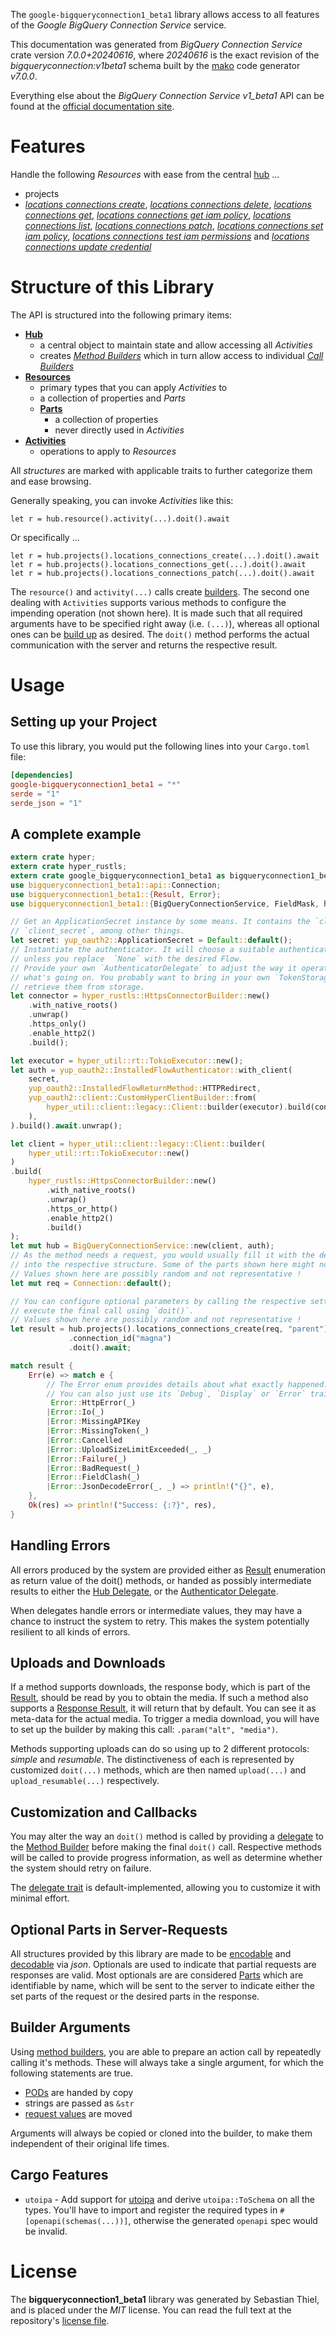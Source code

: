 <!---
DO NOT EDIT !
This file was generated automatically from 'src/generator/templates/api/README.md.mako'
DO NOT EDIT !
-->
The `google-bigqueryconnection1_beta1` library allows access to all features of the *Google BigQuery Connection Service* service.

This documentation was generated from *BigQuery Connection Service* crate version *7.0.0+20240616*, where *20240616* is the exact revision of the *bigqueryconnection:v1beta1* schema built by the [mako](http://www.makotemplates.org/) code generator *v7.0.0*.

Everything else about the *BigQuery Connection Service* *v1_beta1* API can be found at the
[official documentation site](https://cloud.google.com/bigquery/docs/connections-api-intro).
# Features

Handle the following *Resources* with ease from the central [hub](https://docs.rs/google-bigqueryconnection1_beta1/7.0.0+20240616/google_bigqueryconnection1_beta1/BigQueryConnectionService) ...

* projects
 * [*locations connections create*](https://docs.rs/google-bigqueryconnection1_beta1/7.0.0+20240616/google_bigqueryconnection1_beta1/api::ProjectLocationConnectionCreateCall), [*locations connections delete*](https://docs.rs/google-bigqueryconnection1_beta1/7.0.0+20240616/google_bigqueryconnection1_beta1/api::ProjectLocationConnectionDeleteCall), [*locations connections get*](https://docs.rs/google-bigqueryconnection1_beta1/7.0.0+20240616/google_bigqueryconnection1_beta1/api::ProjectLocationConnectionGetCall), [*locations connections get iam policy*](https://docs.rs/google-bigqueryconnection1_beta1/7.0.0+20240616/google_bigqueryconnection1_beta1/api::ProjectLocationConnectionGetIamPolicyCall), [*locations connections list*](https://docs.rs/google-bigqueryconnection1_beta1/7.0.0+20240616/google_bigqueryconnection1_beta1/api::ProjectLocationConnectionListCall), [*locations connections patch*](https://docs.rs/google-bigqueryconnection1_beta1/7.0.0+20240616/google_bigqueryconnection1_beta1/api::ProjectLocationConnectionPatchCall), [*locations connections set iam policy*](https://docs.rs/google-bigqueryconnection1_beta1/7.0.0+20240616/google_bigqueryconnection1_beta1/api::ProjectLocationConnectionSetIamPolicyCall), [*locations connections test iam permissions*](https://docs.rs/google-bigqueryconnection1_beta1/7.0.0+20240616/google_bigqueryconnection1_beta1/api::ProjectLocationConnectionTestIamPermissionCall) and [*locations connections update credential*](https://docs.rs/google-bigqueryconnection1_beta1/7.0.0+20240616/google_bigqueryconnection1_beta1/api::ProjectLocationConnectionUpdateCredentialCall)




# Structure of this Library

The API is structured into the following primary items:

* **[Hub](https://docs.rs/google-bigqueryconnection1_beta1/7.0.0+20240616/google_bigqueryconnection1_beta1/BigQueryConnectionService)**
    * a central object to maintain state and allow accessing all *Activities*
    * creates [*Method Builders*](https://docs.rs/google-bigqueryconnection1_beta1/7.0.0+20240616/google_bigqueryconnection1_beta1/common::MethodsBuilder) which in turn
      allow access to individual [*Call Builders*](https://docs.rs/google-bigqueryconnection1_beta1/7.0.0+20240616/google_bigqueryconnection1_beta1/common::CallBuilder)
* **[Resources](https://docs.rs/google-bigqueryconnection1_beta1/7.0.0+20240616/google_bigqueryconnection1_beta1/common::Resource)**
    * primary types that you can apply *Activities* to
    * a collection of properties and *Parts*
    * **[Parts](https://docs.rs/google-bigqueryconnection1_beta1/7.0.0+20240616/google_bigqueryconnection1_beta1/common::Part)**
        * a collection of properties
        * never directly used in *Activities*
* **[Activities](https://docs.rs/google-bigqueryconnection1_beta1/7.0.0+20240616/google_bigqueryconnection1_beta1/common::CallBuilder)**
    * operations to apply to *Resources*

All *structures* are marked with applicable traits to further categorize them and ease browsing.

Generally speaking, you can invoke *Activities* like this:

```Rust,ignore
let r = hub.resource().activity(...).doit().await
```

Or specifically ...

```ignore
let r = hub.projects().locations_connections_create(...).doit().await
let r = hub.projects().locations_connections_get(...).doit().await
let r = hub.projects().locations_connections_patch(...).doit().await
```

The `resource()` and `activity(...)` calls create [builders][builder-pattern]. The second one dealing with `Activities`
supports various methods to configure the impending operation (not shown here). It is made such that all required arguments have to be
specified right away (i.e. `(...)`), whereas all optional ones can be [build up][builder-pattern] as desired.
The `doit()` method performs the actual communication with the server and returns the respective result.

# Usage

## Setting up your Project

To use this library, you would put the following lines into your `Cargo.toml` file:

```toml
[dependencies]
google-bigqueryconnection1_beta1 = "*"
serde = "1"
serde_json = "1"
```

## A complete example

```Rust
extern crate hyper;
extern crate hyper_rustls;
extern crate google_bigqueryconnection1_beta1 as bigqueryconnection1_beta1;
use bigqueryconnection1_beta1::api::Connection;
use bigqueryconnection1_beta1::{Result, Error};
use bigqueryconnection1_beta1::{BigQueryConnectionService, FieldMask, hyper_rustls, hyper_util, yup_oauth2};

// Get an ApplicationSecret instance by some means. It contains the `client_id` and
// `client_secret`, among other things.
let secret: yup_oauth2::ApplicationSecret = Default::default();
// Instantiate the authenticator. It will choose a suitable authentication flow for you,
// unless you replace  `None` with the desired Flow.
// Provide your own `AuthenticatorDelegate` to adjust the way it operates and get feedback about
// what's going on. You probably want to bring in your own `TokenStorage` to persist tokens and
// retrieve them from storage.
let connector = hyper_rustls::HttpsConnectorBuilder::new()
    .with_native_roots()
    .unwrap()
    .https_only()
    .enable_http2()
    .build();

let executor = hyper_util::rt::TokioExecutor::new();
let auth = yup_oauth2::InstalledFlowAuthenticator::with_client(
    secret,
    yup_oauth2::InstalledFlowReturnMethod::HTTPRedirect,
    yup_oauth2::client::CustomHyperClientBuilder::from(
        hyper_util::client::legacy::Client::builder(executor).build(connector),
    ),
).build().await.unwrap();

let client = hyper_util::client::legacy::Client::builder(
    hyper_util::rt::TokioExecutor::new()
)
.build(
    hyper_rustls::HttpsConnectorBuilder::new()
        .with_native_roots()
        .unwrap()
        .https_or_http()
        .enable_http2()
        .build()
);
let mut hub = BigQueryConnectionService::new(client, auth);
// As the method needs a request, you would usually fill it with the desired information
// into the respective structure. Some of the parts shown here might not be applicable !
// Values shown here are possibly random and not representative !
let mut req = Connection::default();

// You can configure optional parameters by calling the respective setters at will, and
// execute the final call using `doit()`.
// Values shown here are possibly random and not representative !
let result = hub.projects().locations_connections_create(req, "parent")
             .connection_id("magna")
             .doit().await;

match result {
    Err(e) => match e {
        // The Error enum provides details about what exactly happened.
        // You can also just use its `Debug`, `Display` or `Error` traits
         Error::HttpError(_)
        |Error::Io(_)
        |Error::MissingAPIKey
        |Error::MissingToken(_)
        |Error::Cancelled
        |Error::UploadSizeLimitExceeded(_, _)
        |Error::Failure(_)
        |Error::BadRequest(_)
        |Error::FieldClash(_)
        |Error::JsonDecodeError(_, _) => println!("{}", e),
    },
    Ok(res) => println!("Success: {:?}", res),
}

```
## Handling Errors

All errors produced by the system are provided either as [Result](https://docs.rs/google-bigqueryconnection1_beta1/7.0.0+20240616/google_bigqueryconnection1_beta1/common::Result) enumeration as return value of
the doit() methods, or handed as possibly intermediate results to either the
[Hub Delegate](https://docs.rs/google-bigqueryconnection1_beta1/7.0.0+20240616/google_bigqueryconnection1_beta1/common::Delegate), or the [Authenticator Delegate](https://docs.rs/yup-oauth2/*/yup_oauth2/trait.AuthenticatorDelegate.html).

When delegates handle errors or intermediate values, they may have a chance to instruct the system to retry. This
makes the system potentially resilient to all kinds of errors.

## Uploads and Downloads
If a method supports downloads, the response body, which is part of the [Result](https://docs.rs/google-bigqueryconnection1_beta1/7.0.0+20240616/google_bigqueryconnection1_beta1/common::Result), should be
read by you to obtain the media.
If such a method also supports a [Response Result](https://docs.rs/google-bigqueryconnection1_beta1/7.0.0+20240616/google_bigqueryconnection1_beta1/common::ResponseResult), it will return that by default.
You can see it as meta-data for the actual media. To trigger a media download, you will have to set up the builder by making
this call: `.param("alt", "media")`.

Methods supporting uploads can do so using up to 2 different protocols:
*simple* and *resumable*. The distinctiveness of each is represented by customized
`doit(...)` methods, which are then named `upload(...)` and `upload_resumable(...)` respectively.

## Customization and Callbacks

You may alter the way an `doit()` method is called by providing a [delegate](https://docs.rs/google-bigqueryconnection1_beta1/7.0.0+20240616/google_bigqueryconnection1_beta1/common::Delegate) to the
[Method Builder](https://docs.rs/google-bigqueryconnection1_beta1/7.0.0+20240616/google_bigqueryconnection1_beta1/common::CallBuilder) before making the final `doit()` call.
Respective methods will be called to provide progress information, as well as determine whether the system should
retry on failure.

The [delegate trait](https://docs.rs/google-bigqueryconnection1_beta1/7.0.0+20240616/google_bigqueryconnection1_beta1/common::Delegate) is default-implemented, allowing you to customize it with minimal effort.

## Optional Parts in Server-Requests

All structures provided by this library are made to be [encodable](https://docs.rs/google-bigqueryconnection1_beta1/7.0.0+20240616/google_bigqueryconnection1_beta1/common::RequestValue) and
[decodable](https://docs.rs/google-bigqueryconnection1_beta1/7.0.0+20240616/google_bigqueryconnection1_beta1/common::ResponseResult) via *json*. Optionals are used to indicate that partial requests are responses
are valid.
Most optionals are are considered [Parts](https://docs.rs/google-bigqueryconnection1_beta1/7.0.0+20240616/google_bigqueryconnection1_beta1/common::Part) which are identifiable by name, which will be sent to
the server to indicate either the set parts of the request or the desired parts in the response.

## Builder Arguments

Using [method builders](https://docs.rs/google-bigqueryconnection1_beta1/7.0.0+20240616/google_bigqueryconnection1_beta1/common::CallBuilder), you are able to prepare an action call by repeatedly calling it's methods.
These will always take a single argument, for which the following statements are true.

* [PODs][wiki-pod] are handed by copy
* strings are passed as `&str`
* [request values](https://docs.rs/google-bigqueryconnection1_beta1/7.0.0+20240616/google_bigqueryconnection1_beta1/common::RequestValue) are moved

Arguments will always be copied or cloned into the builder, to make them independent of their original life times.

[wiki-pod]: http://en.wikipedia.org/wiki/Plain_old_data_structure
[builder-pattern]: http://en.wikipedia.org/wiki/Builder_pattern
[google-go-api]: https://github.com/google/google-api-go-client

## Cargo Features

* `utoipa` - Add support for [utoipa](https://crates.io/crates/utoipa) and derive `utoipa::ToSchema` on all
the types. You'll have to import and register the required types in `#[openapi(schemas(...))]`, otherwise the
generated `openapi` spec would be invalid.


# License
The **bigqueryconnection1_beta1** library was generated by Sebastian Thiel, and is placed
under the *MIT* license.
You can read the full text at the repository's [license file][repo-license].

[repo-license]: https://github.com/Byron/google-apis-rsblob/main/LICENSE.md

